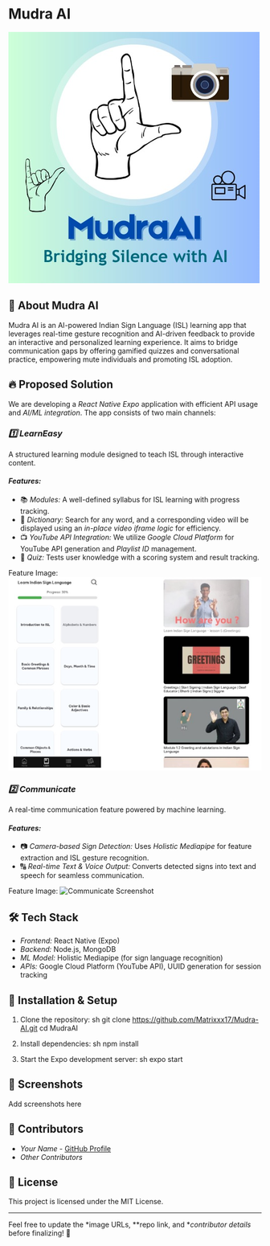 # Mudra AI

![Mudra AI Banner](https://github.com/Matrixxx17/Mudra-AI/blob/main/501d17c7-0998-4e2c-9047-c51ece9f9fce.jpg?raw=true)

## 🚀 About Mudra AI
Mudra AI is an AI-powered Indian Sign Language (ISL) learning app that leverages real-time gesture recognition and AI-driven feedback to provide an interactive and personalized learning experience. It aims to bridge communication gaps by offering gamified quizzes and conversational practice, empowering mute individuals and promoting ISL adoption.

## 🔥 Proposed Solution
We are developing a *React Native Expo* application with efficient API usage and *AI/ML integration*. The app consists of two main channels:

### *1️⃣ LearnEasy*
A structured learning module designed to teach ISL through interactive content.

#### *Features:*
- 📚 *Modules:* A well-defined syllabus for ISL learning with progress tracking.
- 📖 *Dictionary:* Search for any word, and a corresponding video will be displayed using an *in-place video iframe logic* for efficiency.
- 📺 *YouTube API Integration:* We utilize *Google Cloud Platform* for YouTube API generation and *Playlist ID* management.
- 🎯 *Quiz:* Tests user knowledge with a scoring system and result tracking.

Feature Image:
![LearnEasy Screenshot 1](https://github.com/Matrixxx17/Mudra-AI/blob/main/490b5847-975a-4c36-a181-b452223d9ef7.jpg?raw=true)

### *2️⃣ Communicate*
A real-time communication feature powered by machine learning.

#### *Features:*
- 📷 *Camera-based Sign Detection:* Uses *Holistic Mediapipe* for feature extraction and ISL gesture recognition.
- 🔠 *Real-time Text & Voice Output:* Converts detected signs into text and speech for seamless communication.

Feature Image:
![Communicate Screenshot](your-image-url-here)

## 🛠️ Tech Stack
- *Frontend:* React Native (Expo)
- *Backend:* Node.js, MongoDB
- *ML Model:* Holistic Mediapipe (for sign language recognition)
- *APIs:* Google Cloud Platform (YouTube API), UUID generation for session tracking

## 🔧 Installation & Setup
1. Clone the repository:
   sh
   git clone https://github.com/Matrixxx17/Mudra-AI.git
   cd MudraAI
   
2. Install dependencies:
   sh
   npm install
   
3. Start the Expo development server:
   sh
   expo start
   

## 📸 Screenshots
Add screenshots here

## 👥 Contributors
- *Your Name* - [GitHub Profile](https://github.com/your-github)
- *Other Contributors*

## 📄 License
This project is licensed under the MIT License.

---

Feel free to update the *image URLs, **repo link, and **contributor details* before finalizing! 🚀
